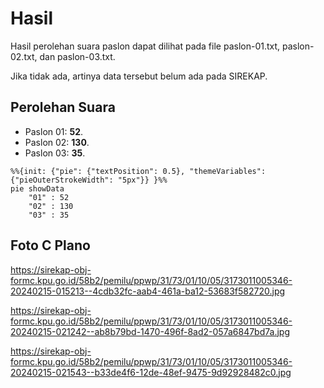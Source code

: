 # Hasil

Hasil perolehan suara paslon dapat dilihat pada file paslon-01.txt, paslon-02.txt, dan paslon-03.txt.

Jika tidak ada, artinya data tersebut belum ada pada SIREKAP.

## Perolehan Suara

 * Paslon 01: **52**.
 * Paslon 02: **130**.
 * Paslon 03: **35**.

```mermaid
%%{init: {"pie": {"textPosition": 0.5}, "themeVariables": {"pieOuterStrokeWidth": "5px"}} }%%
pie showData
    "01" : 52
    "02" : 130
    "03" : 35
```
## Foto C Plano

https://sirekap-obj-formc.kpu.go.id/58b2/pemilu/ppwp/31/73/01/10/05/3173011005346-20240215-015213--4cdb32fc-aab4-461a-ba12-53683f582720.jpg

https://sirekap-obj-formc.kpu.go.id/58b2/pemilu/ppwp/31/73/01/10/05/3173011005346-20240215-021242--ab8b79bd-1470-496f-8ad2-057a6847bd7a.jpg

https://sirekap-obj-formc.kpu.go.id/58b2/pemilu/ppwp/31/73/01/10/05/3173011005346-20240215-021543--b33de4f6-12de-48ef-9475-9d92928482c0.jpg
